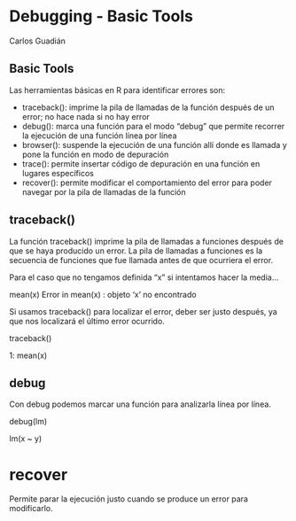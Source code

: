 Debugging - Basic Tools
================
Carlos Guadián

## Basic Tools

Las herramientas básicas en R para identificar errores son:

-   traceback(): imprime la pila de llamadas de la función después de un
    error; no hace nada si no hay error
-   debug(): marca una función para el modo “debug” que permite recorrer
    la ejecución de una función línea por línea
-   browser(): suspende la ejecución de una función allí donde es
    llamada y pone la función en modo de depuración
-   trace(): permite insertar código de depuración en una función en
    lugares específicos
-   recover(): permite modificar el comportamiento del error para poder
    navegar por la pila de llamadas de la función

## traceback()

La función traceback() imprime la pila de llamadas a funciones después
de que se haya producido un error. La pila de llamadas a funciones es la
secuencia de funciones que fue llamada antes de que ocurriera el error.

Para el caso que no tengamos definida “x” si intentamos hacer la media…

mean(x) Error in mean(x) : objeto ‘x’ no encontrado

Si usamos traceback() para localizar el error, deber ser justo después,
ya que nos localizará el último error ocurrido.

traceback()

1: mean(x)

## debug

Con debug podemos marcar una función para analizarla línea por línea.

debug(lm)

lm(x \~ y)

# recover

Permite parar la ejecución justo cuando se produce un error para
modificarlo.
